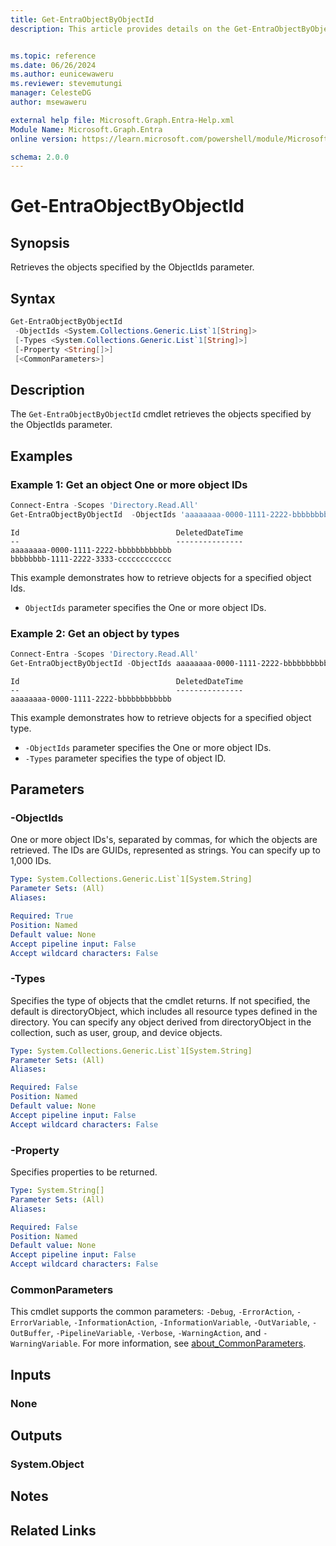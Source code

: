 ```yaml
---
title: Get-EntraObjectByObjectId
description: This article provides details on the Get-EntraObjectByObjectId command.


ms.topic: reference
ms.date: 06/26/2024
ms.author: eunicewaweru
ms.reviewer: stevemutungi
manager: CelesteDG
author: msewaweru

external help file: Microsoft.Graph.Entra-Help.xml
Module Name: Microsoft.Graph.Entra
online version: https://learn.microsoft.com/powershell/module/Microsoft.Graph.Entra/Get-EntraObjectByObjectId

schema: 2.0.0
---
```


# Get-EntraObjectByObjectId

## Synopsis

Retrieves the objects specified by the ObjectIds parameter.

## Syntax

```powershell
Get-EntraObjectByObjectId
 -ObjectIds <System.Collections.Generic.List`1[String]>
 [-Types <System.Collections.Generic.List`1[String]>]
 [-Property <String[]>]
 [<CommonParameters>]
```

## Description

The `Get-EntraObjectByObjectId` cmdlet retrieves the objects specified by the ObjectIds parameter.

## Examples

### Example 1: Get an object One or more object IDs

```powershell
Connect-Entra -Scopes 'Directory.Read.All'
Get-EntraObjectByObjectId  -ObjectIds 'aaaaaaaa-0000-1111-2222-bbbbbbbbbbbb' , 'bbbbbbbb-1111-2222-3333-cccccccccccc'
```

```Output
Id                                   DeletedDateTime
--                                   ---------------
aaaaaaaa-0000-1111-2222-bbbbbbbbbbbb
bbbbbbbb-1111-2222-3333-cccccccccccc
```

This example demonstrates how to retrieve objects for a specified object Ids.

- `ObjectIds` parameter specifies the One or more object IDs.

### Example 2: Get an object by types

```powershell
Connect-Entra -Scopes 'Directory.Read.All'
Get-EntraObjectByObjectId -ObjectIds aaaaaaaa-0000-1111-2222-bbbbbbbbbbbb -Types User
```

```Output
Id                                   DeletedDateTime
--                                   ---------------
aaaaaaaa-0000-1111-2222-bbbbbbbbbbbb
```

This example demonstrates how to retrieve objects for a specified object type.

- `-ObjectIds` parameter specifies the One or more object IDs.
- `-Types` parameter specifies the type of object ID.

## Parameters

### -ObjectIds

One or more object IDs's, separated by commas, for which the objects are retrieved. The IDs are GUIDs, represented as strings. You can specify up to 1,000 IDs.

```yaml
Type: System.Collections.Generic.List`1[System.String]
Parameter Sets: (All)
Aliases:

Required: True
Position: Named
Default value: None
Accept pipeline input: False
Accept wildcard characters: False
```

### -Types

Specifies the type of objects that the cmdlet returns. If not specified, the default is directoryObject, which includes all resource types defined in the directory. You can specify any object derived from directoryObject in the collection, such as user, group, and device objects.

```yaml
Type: System.Collections.Generic.List`1[System.String]
Parameter Sets: (All)
Aliases:

Required: False
Position: Named
Default value: None
Accept pipeline input: False
Accept wildcard characters: False
```

### -Property

Specifies properties to be returned.

```yaml
Type: System.String[]
Parameter Sets: (All)
Aliases:

Required: False
Position: Named
Default value: None
Accept pipeline input: False
Accept wildcard characters: False
```

### CommonParameters

This cmdlet supports the common parameters: `-Debug`, `-ErrorAction`, `-ErrorVariable`, `-InformationAction`, `-InformationVariable`, `-OutVariable`, `-OutBuffer`, `-PipelineVariable`, `-Verbose`, `-WarningAction`, and `-WarningVariable`. For more information, see [about_CommonParameters](https://go.microsoft.com/fwlink/?LinkID=113216).

## Inputs

### None

## Outputs

### System.Object

## Notes

## Related Links
